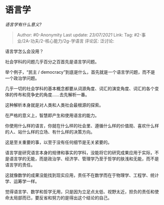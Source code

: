# 语言学
*语言学有什么意义?*

> Author: #0-Anonymity
> Last update: *23/07/2021*
> Link:
> Tag: #2-事业/2A-功夫/2-核心能力/2g-学语言
> 评论区:
> 泛讨论:

语言学怎么会没用？

社会学科的问题几乎百分之百首先是语言学问题。

举个例子，“民主 / democracy”到底是什么，首先就是一个语言学问题，而不是一个政治学问题。

几乎一切的社会学科的基本概念都要从词源角度、词汇的演变角度、词汇的各个变体的传布和竞争史的角度……去先解析一番。

这种解析本身就是对人类和人类社会最根源的探索。

在严格的意义上，智慧即产生和使用语言的能力。

你使用什么样的语言，你就在什么样的社会里、遵循什么样的价值观、喜欢什么样的人、站什么样的立场、有什么样的决策方向。

这是至关重要的事，以至于没有任何细节是无关紧要的。

语言学是研究语言本身的规律和事实的学科，没能将它的研究成果应用于实际，不是语言学的无能，而是政治学、经济学、管理学乃至于哲学的肤浅和无能，而不是语言学的责任。

这就像数学的成果没能找到现实应用，责任不在数学而在于物理学、工程学、统计学、运筹学一样。

觉得语言学、数学和哲学无用，只是因为立足点太低、视野太近，担负的责任和使命太局部而已，要反省和努力的是得出这个结论的自己。
